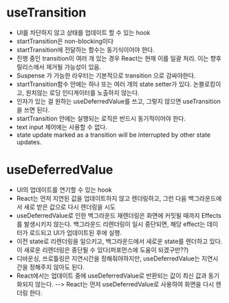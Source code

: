# useTransition
- UI를 차단하지 않고 상태를 업데이트 할 수 있는 hook
- startTransition은 non-blocking이다
- startTransition에 전달하는 함수는 동기식이어야 한다.
- 진행 중인 transition이 여러 개 있는 경우 React는 현재 이를 일괄 처리. 이는 향후 릴리스에서 제거될 가능성이 있음.
- Suspense 가 가능한 라우터는 기본적으로 transition 으로 감싸야한다.
- startTransition함수 안에는 하나 또는 여러 개의 state setter가 있다. 논블로킹이고, 원치않는 로딩 인디게이터를 노출하지 않는다. 
- 인자가 있는 걸 원하는 useDeferredValue를 쓰고, 그렇지 않으면 useTransition을 쓰면 된다. 
- startTransition 안에는 실행되는 로직은 반드시 동기적이어야 한다. 
- text input 제어에는 사용할 수 없다.
- state update marked as a transition will be interrupted by other state updates.

# useDeferredValue
- UI의 업데이트를 연기할 수 있는 hook
- React는 먼저 지연된 값을 업데이트하지 않고 렌더링하고, 그런 다음 백그라운드에서 새로 받은 값으로 다시 렌더링을 시도 
- useDeferredValue로 인한 백그라운드 재렌더링은 화면에 커밋될 때까지 Effects를 발생시키지 않는다. 백그라운드 리렌더링이 일시 중단되면, 해당 effect는 데이터가 로드되고 UI가 업데이트된 후에 실행.
- 이전 state로 리렌더링을 일으키고, 백그라운드에서 새로운 state를 렌더하고 있다. 이 새로운 리렌더링은 중단될 수 있다(퍼포먼스에 도움이 되겠구만??) 
- 디바운싱, 쓰로틀링은 지연시간을 정해줘야하지만, useDeferredValue는 지연시간을 정해주지 않아도 된다.
- React에서는 업데이트 중에 useDeferredValue로 반환되는 값이 최신 값과 동기화되지 않는다. --> React는 먼저 useDeferredValue로 사용하여 화면을 다시 렌더링 한다.
